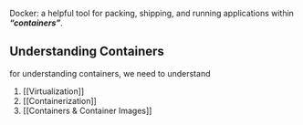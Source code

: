 Docker: a helpful tool for packing, shipping, and running applications within ***“containers”***.

## Understanding Containers
for understanding containers, we need to understand
1. [[Virtualization]]
2. [[Containerization]]
3. [[Containers & Container Images]]

